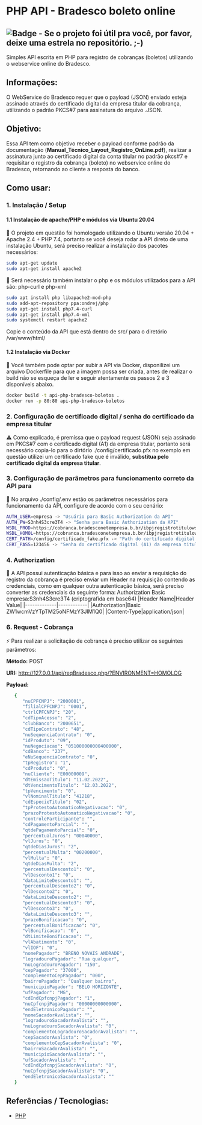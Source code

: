 # PHP API - Bradesco boleto online
![Badge](https://img.shields.io/badge/PHP-API+Bradesco%339933?style=for-the-badge&logo=ghost) - Se o projeto foi útil pra você, por favor, deixe uma estrela no repositório. ;-)
--------------
Simples API escrita em PHP para registro de cobranças (boletos) utilizando o webservice online do Bradesco.

## Informações:
O WebService do Bradesco requer que o payload (JSON) enviado esteja assinado através do certificado digital da empresa titular da cobrança, utilizando o padrão PKCS#7 para assinatura do arquivo .JSON.

## Objetivo:
Essa API tem como objetivo receber o payload conforme padrão da documentação (**Manual_Técnico_Layout_Registro_OnLine.pdf**), realizar a assinatura junto ao certificado digital da conta titular no padrão pkcs#7 e requisitar o registro da cobrança (boleto) no webservice online do Bradesco, retornando ao cliente a resposta do banco.

## Como usar:

### 1. Instalação / Setup
#### 1.1 Instalação de apache/PHP e módulos via Ubuntu 20.04
🐧 O projeto em questão foi homologado utilizando o Ubuntu versão 20.04 + Apache 2.4 + PHP 7.4, portanto se você deseja rodar a API direto de uma instalação Ubuntu, será preciso realizar a instalação dos pacotes necessários:
```sh
sudo apt-get update
sudo apt-get install apache2
```
🐧 Será necessário também instalar o php e os módulos utilizados para a API são: php-curl e php-xml
```sh
sudo apt install php libapache2-mod-php
sudo add-apt-repository ppa:ondrej/php
sudo apt-get install php7.4-curl
sudo apt-get install php7.4-xml
sudo systemctl restart apache2
```
Copie o conteúdo da API que está dentro de src/ para o diretório /var/www/html/ 

#### 1.2 Instalação via Docker
🐋 Você também pode optar por subir a API via Docker, disponilizei um arquivo Dockerfile para que a imagem possa ser criada, antes de realizar o build não se esqueça de ler e seguir atentamente os passos 2 e 3 disponíveis abaixo.
```sh
docker build -t api-php-bradesco-boletos .
docker run -p 80:80 api-php-bradesco-boletos
```

### 2. Configuração de certificado digital / senha do certificado da empresa titular
⚠️ Como explicado, é premissa que o payload request (JSON) seja assinado em PKCS#7 com o certificado digital (A1) da empresa titular, portanto será necessário copia-lo para o dirtório ./config/certificado.pfx no exemplo em questão utilizei um certificado fake que é inválido, **substitua pelo certificado digital da empresa titular**.

### 3. Configuração de parâmetros para funcionamento correto da API para
🛑 No arquivo ./config/.env estão os parâmetros necessários para funcionamento da API, configure de acordo com o seu cenário:
```sh
AUTH_USER=empresa -> "Usuário para Basic Authorization da API"
AUTH_PW=S3nh4S3cre3T4 -> "Senha para Basic Authorization da API"
WSDL_PROD=https://cobranca.bradesconetempresa.b.br/ibpjregistrotitulows/registrotitulo -> "URI produção Bradesco"
WSDL_HOMOL=https://cobranca.bradesconetempresa.b.br/ibpjregistrotitulows/registrotitulohomologacao -> "URI homologação Bradesco"
CERT_PATH=/config/certificado_fake.pfx -> "Path do certificado digital (A1) da empresa titular"
CERT_PASS=123456 -> "Senha do certificado digital (A1) da empresa titular"
```

### 4. Authorization
🔑 A API possui autenticação básica e para isso ao enviar a requisição do registro da cobrança é preciso enviar um Header na requisição contendo as credenciais, como em qualquer outra autenticação básica, será preciso converter as credenciais da seguinte forma: Authorization Basic empresa:S3nh4S3cre3T4 (criptografida em base64)
|Header Name|Header Value|
|-------------|------------|
|Authorization|Basic ZW1wcmVzYTpTM25oNFMzY3JlM1Q0|
|Content-Type|application/json|

### 6. Request - Cobrança
⚡ Para realizar a solicitação de cobrança é preciso utilizar os seguintes parâmetros:

**Método:** POST

**URI:** http://127.0.0.1/api/reqBradesco.php/?ENVIRONMENT=HOMOLOG

**Payload:**
```sh
   {
      "nuCPFCNPJ": "2000001",
      "filialCPFCNPJ": "0001",
      "ctrlCPFCNPJ": "20",
      "cdTipoAcesso": "2",
      "clubBanco": "2000651",
      "cdTipoContrato": "48",
      "nuSequenciaContrato": "0",
      "idProduto": "09",
      "nuNegociacao": "051000000000400000",
      "cdBanco": "237",
      "eNuSequenciaContrato": "0",
      "tpRegistro": "1",
      "cdProduto": "0",
      "nuCliente": "E00000009",
      "dtEmissaoTitulo": "11.02.2022",
      "dtVencimentoTitulo": "12.03.2022",
      "tpVencimento": "0",
      "vlNominalTitulo": "41218",
      "cdEspecieTitulo": "02",
      "tpProtestoAutomaticoNegativacao": "0",
      "prazoProtestoAutomaticoNegativacao": "0",
      "controleParticipante": "",
      "cdPagamentoParcial": "",
      "qtdePagamentoParcial": "0",
      "percentualJuros": "00040000",
      "vlJuros": "0",
      "qtdeDiasJuros": "2",
      "percentualMulta": "00200000",
      "vlMulta": "0",
      "qtdeDiasMulta": "2",
      "percentualDesconto1": "0",
      "vlDesconto1": "0",
      "dataLimiteDesconto1": "",
      "percentualDesconto2": "0",
      "vlDesconto2": "0",
      "dataLimiteDesconto2": "",
      "percentualDesconto3": "0",
      "vlDesconto3": "0",
      "dataLimiteDesconto3": "",
      "prazoBonificacao": "0",
      "percentualBonificacao": "0",
      "vlBonificacao": "0",
      "dtLimiteBonificacao": "",
      "vlAbatimento": "0",
      "vlIOF": "0",
      "nomePagador": "BRENO NOVAIS ANDRADE",
      "logradouroPagador": "Rua qualquer",
      "nuLogradouroPagador": "150",
      "cepPagador": "37000",
      "complementoCepPagador": "000",
      "bairroPagador": "Qualquer bairro",
      "municipioPagador": "BELO HORIZONTE",
      "ufPagador": "MG",
      "cdIndCpfcnpjPagador": "1",
      "nuCpfcnpjPagador": "00000000000000",
      "endEletronicoPagador": "",
      "nomeSacadorAvalista": "",
      "logradouroSacadorAvalista": "",
      "nuLogradouroSacadorAvalista": "0",
      "complementoLogradouroSacadorAvalista": "",
      "cepSacadorAvalista": "0",
      "complementoCepSacadorAvalista": "0",
      "bairroSacadorAvalista": "",
      "municipioSacadorAvalista": "",
      "ufSacadorAvalista": "",
      "cdIndCpfcnpjSacadorAvalista": "0",
      "nuCpfcnpjSacadorAvalista": "0",
      "endEletronicoSacadorAvalista": ""
   }
```

## Referências / Tecnologias:
- [PHP](https://www.php.net/)
